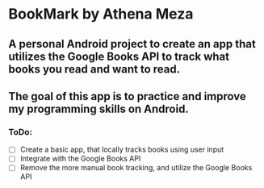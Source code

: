 # BookMark by Athena Meza

## A personal Android project to create an app that utilizes the Google Books API to track what books you read and want to read. 
## The goal of this app is to practice and improve my programming skills on Android. 

### ToDo: 
- [ ] Create a basic app, that locally tracks books using user input
- [ ] Integrate with the Google Books API
- [ ] Remove the more manual book tracking, and utilize the Google Books API